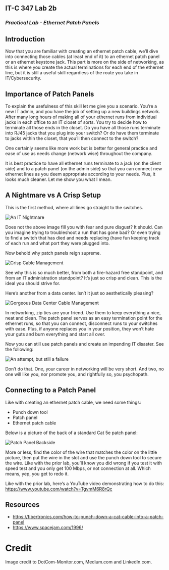 ## IT-C 347 Lab 2b
### *Practical Lab - Ethernet Patch Panels*
## Introduction

Now that you are familiar with creating an ethernet patch cable, we’ll dive into connecting those cables (at least end of it) to an ethernet patch panel or an ethernet keystone jack. This part is more on the side of networking, as this is where you create the actual terminations for each end of the ethernet line, but it is still a useful skill regardless of the route you take in IT/Cybersecurity.

## Importance of Patch Panels

To explain the usefulness of this skill let me give you a scenario. You’re a new IT admin, and you have the job of setting up a new buildings network. After many long hours of making all of your ethernet runs from individual jacks in each office to an IT closet of sorts. You try to decide how to terminate all those ends in the closet. Do you have all those runs terminate into RJ45 jacks that you plug into your switch? Or do have them terminate to jacks within the closet, that you’ll then connect to the switch?

One certainly seems like more work but is better for general practice and ease of use as needs change (network wise) throughout the company. 

It is best practice to have all ethernet runs terminate to a jack (on the client side) and to a patch panel (on the admin side) so that you can connect new ethernet lines as you deem appropriate according to your needs. Plus, it looks much cleaner. Let me show you what I mean.

## A Nightmare vs A Crisp Setup

This is the first method, where all lines go straight to the switches.

![An IT Nightmare](/assets/images/lab2b/it-living-nightmare.jpg "An IT Nightmare")
 
Does not the above image fill you with fear and pure disgust? It should. Can you imagine trying to troubleshoot a run that has gone bad? Or even trying to find a switch that has died and needs replacing (have fun keeping track of each run and what port they were plugged into.

Now behold why patch panels reign supreme.

![Crisp Cable Management](/assets/images/lab2b/crisp-cable-management.jpeg "Crisp Cable Management")

See why this is so much better, from both a fire-hazard free standpoint, and from an IT administration standpoint? It’s just so crisp and clean. This is the ideal you should strive for.

Here’s another from a data center. Isn’t it just so aesthetically pleasing?

![Gorgeous Data Center Cable Management](/assets/images/lab2b/its-gorgeous.jpg "Gorgeous Data Center Cable Management")

In networking, zip ties are your friend. Use them to keep everything a nice, neat and clean. The patch panel serves as an easy termination point for the ethernet runs, so that you can connect, disconnect runs to your switches with ease. Plus, if anyone replaces you in your position, they won’t hate your guts and burn everything and start all over.

Now you can still use patch panels and create an impending IT disaster. See the following:

![An attempt, but still a failure](/assets/images/lab2b/an-attempt.webp "An attempt, but still a failure")

Don’t do that. One, your career in networking will be very short. And two, no one will like you, nor promote you, and rightfully so, you psychopath.

## Connecting to a Patch Panel

Like with creating an ethernet patch cable, we need some things:
-	Punch down tool
-	Patch panel
-	Ethernet patch cable

Below is a picture of the back of a standard Cat 5e patch panel:

![Patch Panel Backside](/assets/images/lab2b/patch-panel-backside.jpg "Patch Panel Backside")
 
More or less, find the color of the wire that matches the color on the little picture, then put the wire in the slot and use the punch down tool to secure the wire. Like with the prior lab, you’ll know you did wrong if you test it with speed test and you only get 100 Mbps, or not connection at all. Which means, yep, you get to redo it. 

Like with the prior lab, here’s a YouTube video demonstrating how to do this:
https://www.youtube.com/watch?v=TgvmM6R8rQc

## Resources
-	https://fibertronics.com/how-to-punch-down-a-cat-cable-into-a-patch-panel
-	https://www.spacejam.com/1996/

# Credit

Image credit to DotCom-Monitor.com, Medium.com and LinkedIn.com. 
